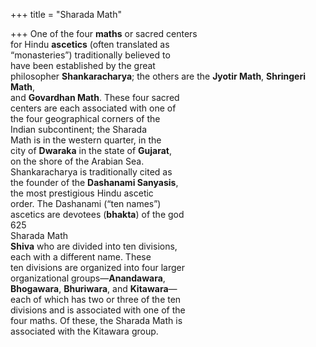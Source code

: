 +++
title = "Sharada Math"

+++
One of the four **maths** or sacred centers  
for Hindu **ascetics** (often translated as  
“monasteries”) traditionally believed to  
have been established by the great  
philosopher **Shankaracharya**; the others are the **Jyotir Math**, **Shringeri Math**,  
and **Govardhan Math**. These four sacred  
centers are each associated with one of  
the four geographical corners of the  
Indian subcontinent; the Sharada  
Math is in the western quarter, in the  
city of **Dwaraka** in the state of **Gujarat**,  
on the shore of the Arabian Sea.  
Shankaracharya is traditionally cited as  
the founder of the **Dashanami Sanyasis**,  
the most prestigious Hindu ascetic  
order. The Dashanami (“ten names”)  
ascetics are devotees (**bhakta**) of the god  
625  
Sharada Math  
**Shiva** who are divided into ten divisions,  
each with a different name. These  
ten divisions are organized into four larger  
organizational groups—**Anandawara**,  
**Bhogawara**, **Bhuriwara**, and **Kitawara**—  
each of which has two or three of the ten  
divisions and is associated with one of the  
four maths. Of these, the Sharada Math is  
associated with the Kitawara group.